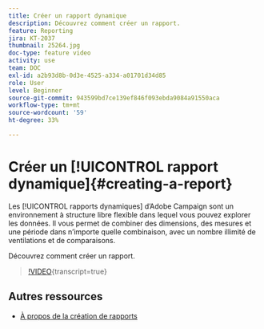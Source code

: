 ```yaml
---
title: Créer un rapport dynamique
description: Découvrez comment créer un rapport.
feature: Reporting
jira: KT-2037
thumbnail: 25264.jpg
doc-type: feature video
activity: use
team: DOC
exl-id: a2b93d8b-0d3e-4525-a334-a01701d34d85
role: User
level: Beginner
source-git-commit: 943599bd7ce139ef846f093ebda9084a91550aca
workflow-type: tm+mt
source-wordcount: '59'
ht-degree: 33%

---
```


# Créer un [!UICONTROL rapport dynamique]{#creating-a-report}

Les [!UICONTROL rapports dynamiques] d’Adobe Campaign sont un environnement à structure libre flexible dans lequel vous pouvez explorer les données. Il vous permet de combiner des dimensions, des mesures et une période dans n’importe quelle combinaison, avec un nombre illimité de ventilations et de comparaisons.

Découvrez comment créer un rapport.

>[!VIDEO](https://video.tv.adobe.com/v/30594/?learn=on&captions=fre_fr){transcript=true}

## Autres ressources

* [À propos de la création de rapports](https://experienceleague.adobe.com/docs/campaign-standard/using/reporting/about-reporting/about-dynamic-reports.html?lang=fr)
